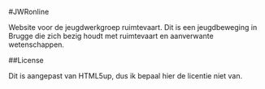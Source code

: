 #JWRonline

Website voor de jeugdwerkgroep ruimtevaart. Dit is een jeugdbeweging in Brugge die zich bezig houdt met ruimtevaart en aanverwante wetenschappen. 

##License

Dit is aangepast van HTML5up, dus ik bepaal hier de licentie niet van.
